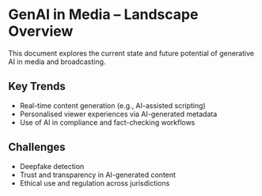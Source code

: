 
# GenAI in Media – Landscape Overview

This document explores the current state and future potential of generative AI in media and broadcasting.

## Key Trends
- Real-time content generation (e.g., AI-assisted scripting)
- Personalised viewer experiences via AI-generated metadata
- Use of AI in compliance and fact-checking workflows

## Challenges
- Deepfake detection
- Trust and transparency in AI-generated content
- Ethical use and regulation across jurisdictions
